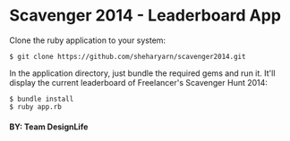 Scavenger 2014 - Leaderboard App
================================

Clone the ruby application to your system:


	$ git clone https://github.com/sheharyarn/scavenger2014.git


In the application directory, just bundle the required gems and run it. It'll display the current leaderboard of Freelancer's Scavenger Hunt 2014:

	$ bundle install
	$ ruby app.rb

#### BY: Team DesignLife